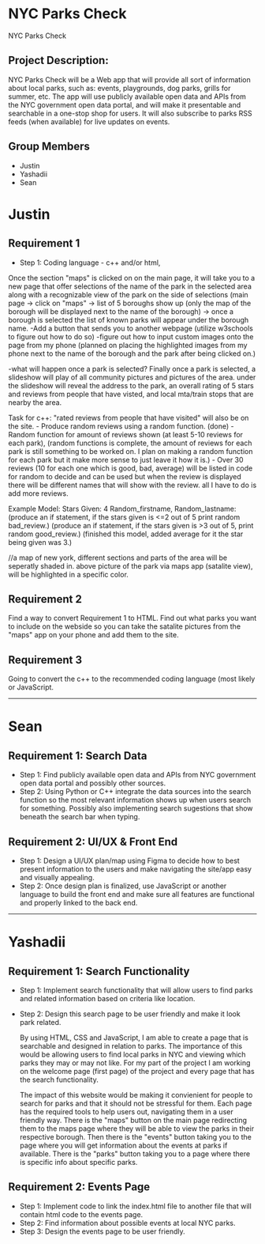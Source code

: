 # NYC Parks Check
NYC Parks Check

## Project Description: 
NYC Parks Check will be a Web app that will provide all sort of information about local parks, such as: events, playgrounds, dog parks, grills for summer, etc. The app will use publicly available open data and APIs from the NYC government open data portal, and will make it presentable and searchable in a one-stop shop for users. It will also subscribe to parks RSS feeds (when available) for live updates 
on events. 



## Group Members
- Justin
- Yashadii
- Sean



# Justin

## Requirement 1
- Step 1:
Coding language - c++ and/or html,

Once the section "maps" is clicked on on the main page, it will take you to a new page that offer selections of the name of the park in the selected area along with a recognizable view of the park on the side of selections (main page -> click on "maps" -> list of 5 boroughs show up (only the map of the borough will be displayed next to the name of the borough) -> once a borough is selected the list of known parks will appear under the borough name.
-Add a button that sends you to another webpage (utilize w3schools to figure out how to do so)
-figure out how to input custom images onto the page from my phone (planned on placing the highlighted images from my phone next to the name of the borough and the park after being clicked on.)

-what will happen once a park is selected?
Finally once a park is selected, a slideshow will play of all community pictures and pictures of the area.
under the slideshow will reveal the address to the park, an overall rating of 5 stars and reviews from people that have visted, and local mta/train stops that are nearby the area.

Task for c++:
"rated reviews from people that have visited" will also be on the site.
    - Produce random reviews using a random function. (done) 
    - Random function for amount of reviews shown (at least 5-10 reviews for each park), (random functions is complete, the amount of reviews for each park is still something to be worked on. I plan on making a random function for each park but it make more sense to just leave it how it is.) 
    - Over 30 reviews (10 for each one which is good, bad, average) will be listed in code for random to decide and can be used but when the review is displayed there will be different names that will show with the review. all I have to do is add more reviews.


Example Model:
Stars Given: 4
Random_firstname, Random_lastname:
(produce an if statement, if the stars given is <=2 out of 5 print random bad_review.)
(produce an if statement, if the stars given is >3 out of 5, print random good_review.) 
(finished this model, added average for it the star being given was 3.)



//a map of new york, different sections and parts of the area will be seperatly shaded in. above picture of the park via maps app (satalite view), will be highlighted in a specific color.

## Requirement 2

Find a way to convert Requirement 1 to HTML.
Find out what parks you want to include on the webside so you can take the satalite pictures from the "maps" app on your phone and add them to the site.

## Requirement 3

Going to convert the c++ to the recommended coding language (most likely or JavaScript.


----------------------------------------------

# Sean

## Requirement 1: Search Data

- Step 1: Find publicly available open data and APIs from NYC government open data portal and possibly other sources.
- Step 2: Using Python or C++ integrate the data sources into the search function so the most relevant information shows up when users search for something. Possibly also implementing search sugestions that show beneath the search bar when typing.


## Requirement 2: UI/UX & Front End

- Step 1: Design a UI/UX plan/map using Figma to decide how to best present information to the users and make navigating the site/app easy and visually appealing.
- Step 2: Once design plan is finalized, use JavaScript or another language to build the front end and make sure all features are functional and properly linked to the back end.

-----------------------------------------------

# Yashadii

## Requirement 1: Search Functionality

- Step 1: Implement search functionality that will allow users to find parks and related information based on criteria like location.
- Step 2: Design this search page to be user friendly and make it look park related.

  By using HTML, CSS and JavaScript, I am able to create a page that is searchable and designed in relation to parks. The importance of this would be allowing users to find local parks in NYC and viewing which parks they may or may not like. For my part of the project I am working on the welcome page (first page) of the project and every page that has the search functionality.

  The impact of this website would be making it convienient for people to search for parks and that it should not be stressful for them. Each page has the required tools to help users out, navigating them in a user friendly way. There is the "maps" button on the main page redirecting them to the maps page where they will be able to view the parks in their respective borough. Then there is the "events" button taking you to the page where you will get information about the events at parks if available. There is the "parks" button taking you to a page where there is specific info about specific parks.


## Requirement 2: Events Page

- Step 1: Implement code to link the index.html file to another file that will contain html code to the events page.
- Step 2: Find information about possible events at local NYC parks.
- Step 3: Design the events page to be user friendly.
